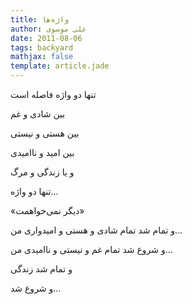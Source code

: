 ```yaml
---
title: واژه‌ها
author: علی موسوی
date: 2011-08-06
tags: backyard
mathjax: false
template: article.jade
---
```


تنها دو واژه فاصله است

بین شادی و غم

بین هستی و نیستی

بین امید و ناامیدی

و یا زندگی و مرگ

تنها دو واژه...

«دیگر نمی‌خواهمت»

و تمام شد تمام شادی و هستی و امیدواری من...

و شروع شد تمام غم و نیستی و ناامیدی من...

و تمام شد زندگی

و شروع شد...
